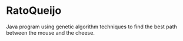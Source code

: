 # RatoQueijo
Java program using genetic algorithm techniques to find the best path between the mouse and the cheese.
